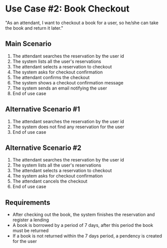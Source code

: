 # Use Case #2: Book Checkout

"As an attendant,
I want to checkout a book for a user,
so he/she can take the book and return it later."

## Main Scenario

1. The attendant searches the reservation by the user id
2. The system lists all the user's reservations
3. The attendant selects a reservation to checkout 
4. The system asks for checkout confirmation
5. The attendant confirms the checkout
6. The system shows a checkout confirmation message
7. The system sends an email notifying the user
8. End of use case

## Alternative Scenario #1

1. The attendant searches the reservation by the user id
2. The system does not find any reservation for the user
3. End of use case

## Alternative Scenario #2

1. The attendant searches the reservation by the user id
2. The system lists all the user's reservations
3. The attendant selects a reservation to checkout 
4. The system asks for checkout confirmation
5. The attendant cancels the checkout
6. End of use case

## Requirements

* After checking out the book, the system finishes the reservation and register a lending
* A book is borrowed by a period of 7 days, after this period the book must be returned
* If a book is not returned within the 7 days period, a pendency is created for the user
 